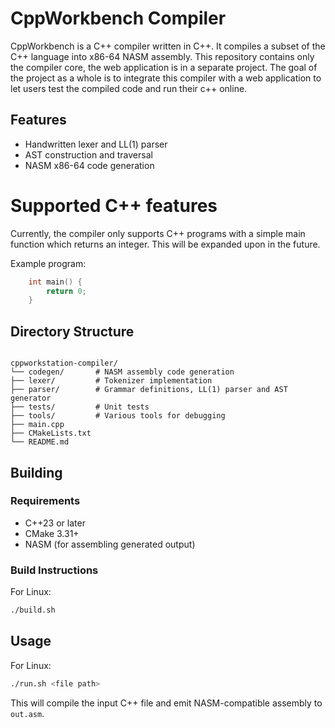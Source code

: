 # CppWorkbench Compiler

CppWorkbench is a C++ compiler written in C++. It compiles a subset of the C++ language into x86-64 NASM assembly. This repository contains only the compiler core, the web application is in a separate project. The goal of the project as a whole is to integrate this compiler with a web application to let users test the compiled code and run their c++ online.

## Features

- Handwritten lexer and LL(1) parser
- AST construction and traversal
- NASM x86-64 code generation

# Supported C++ features

Currently, the compiler only supports C++ programs with a simple main function which returns an integer. This will be expanded upon in the future.

Example program:

```c++
    int main() {
        return 0;
    }
```

## Directory Structure

```

cppworkstation-compiler/
└── codegen/       # NASM assembly code generation
├── lexer/         # Tokenizer implementation
├── parser/        # Grammar definitions, LL(1) parser and AST generator
├── tests/         # Unit tests
├── tools/         # Various tools for debugging
├── main.cpp       
├── CMakeLists.txt
└── README.md

````

## Building

### Requirements

- C++23 or later
- CMake 3.31+
- NASM (for assembling generated output)

### Build Instructions

For Linux:

```bash
./build.sh
````

## Usage

For Linux:

```bash
./run.sh <file path>
```

This will compile the input C++ file and emit NASM-compatible assembly to `out.asm`.




